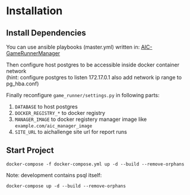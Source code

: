 # Installation

## Install Dependencies

You can use ansible playbooks (master.yml) written in: [AIC-GameRunnerManager](https://github.com/SharifAIChallenge/AIC-GameRunnerManager)

Then configure host postgres to be accessible inside docker container network  
(hint: configure postgres to listen 172.17.0.1 also add network ip range to pg_hba.conf)

Finally reconfigure `game_runner/settings.py` in following parts:
1. `DATABASE` to host postgres
2. `DOCKER_REGISTRY_*` to docker registry
3. `MANAGER_IMAGE` to docker registery manager image like `example.com/aic_manager_image`
4. `SITE_URL` to aichallenge site url for report runs

## Start Project
```
docker-compose -f docker-compose.yml up -d --build --remove-orphans
```

Note: development contains psql itself:
```
docker-compose up -d --build --remove-orphans
```

